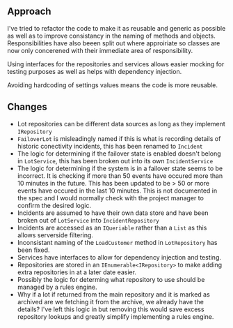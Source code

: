 ﻿## Approach
I've tried to refactor the code to make it as reusable and generic as possible as well as to improve consistancy in the naming of methods and objects. Responsibilities have also beeen split out where approiriate so classes are now only concerened with their immediate area of responsibility.

Using interfaces for the repositories and services allows easier mocking for testing purposes as well as helps with dependency injection.

Avoiding hardcoding of settings values means the code is more reusable.

## Changes
- Lot repositories can be different data sources as long as they implement ``IRepository``
- ``FailoverLot`` is misleadingly named if this is what is recording details of historic conectivity incidents, this has been renamed to ``Incident``
- The logic for determining if the failover state is enabled doesn't belong in ``LotService``, this has been broken out into its own ``IncidentService``
- The logic for determining if the system is in a failover state seems to be incorrect. It is checking if more than 50 events have occured more than 10 minutes in the future. This has been updated to be > 50 or more events have occured in the last 10 minutes. This is not documented in the spec and I would normally check with the project manager to confirm the desired logic.
- Incidents are assumed to have their own data store and have been broken out of ``LotService`` into ``IncidentRepository``
- Incidents are accessed as an ``IQueriable`` rather than a ``List`` as this allows serverside filtering.
- Inconsistant naming of the ``LoadCustomer`` method in ``LotRepository`` has been fixed.
- Services have interfaces to allow for dependency injection and testing.
- Repositories are stored in an ``IEnumerable<IRepository>`` to make adding extra repositories in at a later date easier.
- Possibly the logic for determing what repository to use should be managed by a rules engine.
- Why if a lot if returned from the main repository and it is marked as archived are we fetching it from the archive, we already have the details? I've left this logic in but removing this would save excess repository lookups and greatly simplify implementing a rules engine.